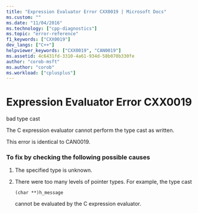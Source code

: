 ```yaml
---
title: "Expression Evaluator Error CXX0019 | Microsoft Docs"
ms.custom: ""
ms.date: "11/04/2016"
ms.technology: ["cpp-diagnostics"]
ms.topic: "error-reference"
f1_keywords: ["CXX0019"]
dev_langs: ["C++"]
helpviewer_keywords: ["CXX0019", "CAN0019"]
ms.assetid: 4c6431fd-3310-4a61-934d-58b070b330fe
author: "corob-msft"
ms.author: "corob"
ms.workload: ["cplusplus"]
---
```

# Expression Evaluator Error CXX0019
bad type cast  
  
 The C expression evaluator cannot perform the type cast as written.  
  
 This error is identical to CAN0019.  
  
### To fix by checking the following possible causes  
  
1.  The specified type is unknown.  
  
2.  There were too many levels of pointer types. For example, the type cast  
  
    ```  
    (char **)h_message  
    ```  
  
     cannot be evaluated by the C expression evaluator.